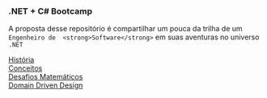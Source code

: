 ### .NET + C# Bootcamp

A proposta desse repositório é compartilhar um pouca da trilha de um `Engenheiro de  <strong>Software</strong>` em suas aventuras no universo `.NET`<br/>

<a href="https://github.com/aton-py/csharp-bootcamp/tree/master/dotnet-history">História</a><br/>
<a href="https://github.com/aton-py/csharp-bootcamp/tree/master/csharp-concepts">Conceitos</a><br/>
<a href="https://github.com/aton-py/csharp-bootcamp/tree/master/csharp-concepts">Desafios Matemáticos</a><br/>
<a href="https://github.com/aton-py/csharp-bootcamp/tree/master/domain-driven-design">Domain Driven Design</a><br/>